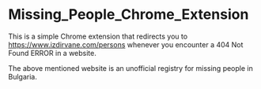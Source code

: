 # Missing_People_Chrome_Extension

This is a simple Chrome extension that redirects you to https://www.izdirvane.com/persons
whenever you encounter a 404 Not Found ERROR in a website.

The above mentioned website is an unofficial registry for missing people in Bulgaria.
